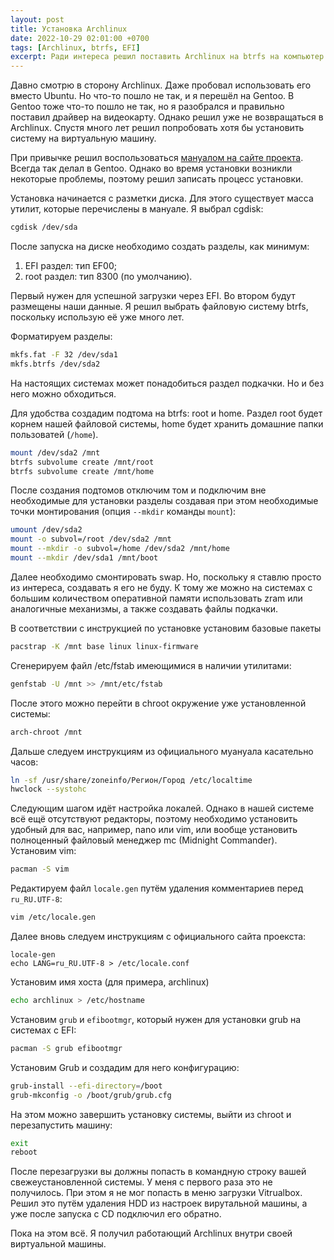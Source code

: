 ```yaml
---
layout: post
title: Установка Archlinux
date: 2022-10-29 02:01:00 +0700
tags: [Archlinux, btrfs, EFI]
excerpt: Ради интереса решил поставить Archlinux на btrfs на компьютер у EFI
---
```


Давно смотрю в сторону Archlinux. Даже пробовал использовать его вместо Ubuntu. Но что-то пошло не так, и я перешёл на Gentoo. В Gentoo тоже что-то пошло не так, но я разобрался и правильно поставил драйвер на видеокарту. Однако решил уже не возвращаться в Archlinux. Спустя много лет решил попробовать хотя бы установить систему на виртуальную машину.

При привычке решил воспользоваться [мануалом на сайте проекта](https://wiki.archlinux.org/title/Installation_guide_(%D0%A0%D1%83%D1%81%D1%81%D0%BA%D0%B8%D0%B9)). Всегда так делал в Gentoo. Однако во время установки возникли некоторые проблемы, поэтому решил записать процесс установки.

Установка начинается с разметки диска. Для этого существует масса утилит, которые перечислены в мануале. Я выбрал cgdisk:

```bash
cgdisk /dev/sda
```

После запуска на диске необходимо создать разделы, как минимум:

1. EFI раздел: тип EF00;
2. root раздел: тип 8300 (по умолчанию).

Первый нужен для успешной загрузки через EFI. Во втором будут размещены наши данные. Я решил выбрать файловую систему btrfs, поскольку использую её уже много лет.

Форматируем разделы:

```bash
mkfs.fat -F 32 /dev/sda1
mkfs.btrfs /dev/sda2
```

На настоящих системах может понадобиться раздел подкачки. Но и без него можно обходиться.

Для удобства создадим подтома на btrfs: root и home. Раздел root будет корнем нашей файловой системы, home будет хранить домашние папки пользоватей (`/home`).

```bash
mount /dev/sda2 /mnt
btrfs subvolume create /mnt/root
btrfs subvolume create /mnt/home
```

После создания подтомов отключим том и подключим вне необходимые для установки разделы создавая при этом необходимые точки монтирования (опция `--mkdir` команды `mount`):

```bash
umount /dev/sda2
mount -o subvol=/root /dev/sda2 /mnt
mount --mkdir -o subvol=/home /dev/sda2 /mnt/home
mount --mkdir /dev/sda1 /mnt/boot
```

Далее необходимо смонтировать swap. Но, поскольку я ставлю просто из интереса, создавать я его не буду. К тому же можно на системах с большим количеством оперативной памяти использовать zram или аналогичные механизмы, а также создавать файлы подкачки.

В соответствии с инструкцией по установке установим базовые пакеты

```bash
pacstrap -K /mnt base linux linux-firmware
```

Сгенерируем файл /etc/fstab имеющимися в наличии утилитами:

```bash
genfstab -U /mnt >> /mnt/etc/fstab
```

После этого можно перейти в chroot окружение уже установленной системы:

```bash
arch-chroot /mnt
```

Дальше следуем инструкциям из официального муануала касательно часов:

```bash
ln -sf /usr/share/zoneinfo/Регион/Город /etc/localtime
hwclock --systohc
```

Следующим шагом идёт настройка локалей. Однако в нашей системе всё ещё отсутствуют редакторы, поэтому необходимо установить удобный для вас, например, nano или vim, или вообще установить полноценный файловый менеджер mc (Midnight Commander). Установим vim:

```bash
pacman -S vim
```

Редактируем файл `locale.gen` путём удаления комментариев перед `ru_RU.UTF-8`:

```bash
vim /etc/locale.gen
```

Далее вновь следуем инструкциям с официального сайта проекста:

```
locale-gen
echo LANG=ru_RU.UTF-8 > /etc/locale.conf
```

Установим имя хоста (для примера, archlinux)

```bash
echo archlinux > /etc/hostname
```

Установим `grub` и `efibootmgr`, который нужен для установки grub на системах с EFI:

```bash
pacman -S grub efibootmgr
```

Установим Grub и создадим для него конфигурацию:

```bash
grub-install --efi-directory=/boot
grub-mkconfig -o /boot/grub/grub.cfg
```

На этом можно завершить установку системы, выйти из chroot и перезапустить машину:

```bash
exit
reboot
```

После перезагрузки вы должны попасть в командную строку вашей свежеустановленной системы. У меня с первого раза это не получилось. При этом я не мог попасть в меню загрузки Vitrualbox. Решил это путём удаления HDD из настроек вирутальной машины, а уже после запуска с CD подключил его обратно.

Пока на этом всё. Я получил работающий Archlinux внутри своей виртуальной машины.
